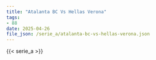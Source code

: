 ```yaml
---
title: "Atalanta BC Vs Hellas Verona"
tags:
- 88
date: 2025-04-26
file_json: /serie_a/atalanta-bc-vs-hellas-verona.json
---
```


{{< serie_a >}}

